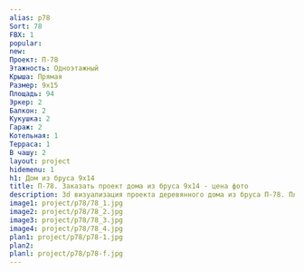 ```yaml
---
alias: p78
Sort: 78
FBX: 1
popular: 
new: 
Проект: П-78
Этажность: Одноэтажный
Крыша: Прямая
Размер: 9х15
Площадь: 94
Эркер: 2
Балкон: 2
Кукушка: 2
Гараж: 2
Котельная: 1
Терраса: 1
В чашу: 2
layout: project
hidemenu: 1
h1: Дом из бруса 9х14
title: П-78. Заказать проект дома из бруса 9х14 - цена фото
description: 3d визуализация проекта деревянного дома из бруса П-78. Площадь 94 м2, размер 9х14. Вы можете внести любые изменения в проект.
image1: project/p78/78_1.jpg
image2: project/p78/78_2.jpg
image3: project/p78/78_3.jpg
image4: project/p78/78_4.jpg
plan1: project/p78/p78-1.jpg
plan2: 
planl: project/p78/p78-f.jpg
---
```

